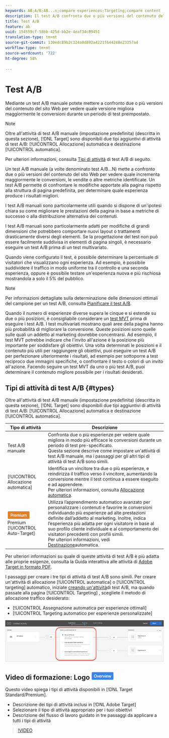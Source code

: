 ```yaml
---
keywords: AB;A/B;AB...n;compare experiences;Targeting;compare content
description: Il test A/B confronta due o più versioni del contenuto del sito web per vedere quale versione migliora maggiormente le conversioni durante un dato periodo di test.
title: Test A/B
feature: ab
uuid: 154559cf-58bb-425d-bb2e-4eaf34c89451
translation-type: tm+mt
source-git-commit: 130edc89b2c324a0d892a4221f644248e23357a4
workflow-type: tm+mt
source-wordcount: '722'
ht-degree: 58%

---
```



# Test A/B

Mediante un test A/B manuale potete mettere a confronto due o più versioni del contenuto del sito Web per vedere quale versione migliora maggiormente le conversioni durante un periodo di test preimpostato.

>[!NOTE]
>
>Oltre all&#39;attività di test A/B manuale (impostazione predefinita) (descritta in questa sezione), [!DNL Target] sono disponibili due tipi aggiuntivi di attività di test A/B: [!UICONTROL Allocazione] automatica e destinazione [!UICONTROL automatica].
>
>Per ulteriori informazioni, consulta [Tipi di attività](#types) di test A/B di seguito.

Un test A/B manuale (a volte denominato test A/B...N) mette a confronto due o più versioni del contenuto del sito Web per vedere quale incrementa maggiormente le conversioni, le vendite o altre metriche identificate. Un test A/B permette di confrontare le modifiche apportate alla pagina rispetto alla struttura di pagina predefinita, per determinare quale esperienza produce i risultati migliori.

I test A/B manuali sono particolarmente utili quando si dispone di un&#39;ipotesi chiara su come migliorare le prestazioni della pagina in base a metriche di successo o alla distribuzione alternativa dei contenuti.

I test A/B manuali sono particolarmente adatti per modifiche di grandi dimensioni che potrebbero comportare nuovi layout o trattamenti drasticamente diversi degli elementi. Se la progettazione del test non può essere facilmente suddivisa in elementi di pagina singoli, è necessario eseguire un test A/B prima di un test multivariato.

Quando viene configurato il test, è possibile determinare la percentuale di visitatori che visualizzano ogni esperienza. Ad esempio, è possibile suddividere il traffico in modo uniforme tra il controllo e una seconda esperienza, oppure è possibile testare un&#39;esperienza nuova e più rischiosa mostrandola a solo il 5% del pubblico.

>[!NOTE]
>
>Per informazioni dettagliate sulla determinazione delle dimensioni ottimali del campione per un test A/B, consulta [Pianificare il test A/B](../../c-activities/t-test-ab/sample-size-determination.md#concept_2801F552DB874C20B8A17C1B774C0383).

Quando il numero di esperienze diverse supera le cinque e si estende su due o più posizioni, è consigliabile considerare un [test MVT](/help/c-activities/c-multivariate-testing/multivariate-testing.md) prima di eseguire i test A/B. I test multivariati mostrano quali aree della pagina hanno più probabilità di migliorare la conversione. Queste posizioni sono quelle sulle quali un addetto al marketing dovrebbe concentrarsi. Ad esempio, il test MVT potrebbe indicare che l&#39;invito all&#39;azione è la posizione più importante per soddisfare gli obiettivi. Una volta determinati le posizioni e il contenuto più utili per raggiungere gli obiettivi, puoi eseguire un test A/B per perfezionare ulteriormente i risultati, ad esempio per sottoporre a test reciproco due immagini specifiche, o confrontare il testo o colori di un invito all&#39;azione. Facendo seguire un test MVT da uno o più test A/B, puoi determinare il contenuto migliore possibile per i risultati desiderati.

## Tipi di attività di test A/B {#types}

Oltre all&#39;attività di test A/B manuale (impostazione predefinita) (descritta in questa sezione), [!DNL Target] sono disponibili due tipi aggiuntivi di attività di test A/B: [!UICONTROL Allocazione] automatica e destinazione [!UICONTROL automatica].

| Tipo di attività | Descrizione |
| --- | --- |
| Test A/B manuale | Confronta due o più esperienze per vedere quale migliora in modo più efficace le conversioni durante un periodo di test pre-specificato. <br>Questa sezione descrive come impostare un&#39;attività di test A/B manuale, ma i passaggi per gli altri tipi di attività di test A/B sono simili. |
| [!UICONTROL Allocazione automatica] | Identifica un vincitore tra due o più esperienze, e reindirizza il traffico verso il vincitore, aumentando la conversione mentre il test continua a essere eseguito e ad apprendere. <br>Per ulteriori informazioni, consulta [Allocazione automatica](/help/c-activities/automated-traffic-allocation/automated-traffic-allocation.md). |
| ![badge](/help/assets/premium.png) Premium [!UICONTROL Auto-Target] | Utilizza l’apprendimento automatico avanzato per personalizzare i contenuti e favorire le conversioni individuando più esperienze ad alte prestazioni definite dall’addetto al marketing. Inoltre, indica l’esperienza più adatta per ogni visitatore in base al suo profilo cliente individuale e al comportamento dei visitatori precedenti con profili simili. <br>Per ulteriori informazioni, vedi [Destinazione](/help/c-activities/auto-target-to-optimize.md)automatica. |

Per ulteriori informazioni su quale di queste attività di test A/B è più adatta alle proprie esigenze, consulta la Guida interattiva alle attività di [Adobe Target in formato PDF](/help/c-activities/target-activities-guide.md).

I passaggi per creare i tre tipi di attività di test A/B sono simili. Per creare un&#39;attività di allocazione [!UICONTROL automatica] o [!UICONTROL targeting] automatico, iniziate [creando un&#39;attività](/help/c-activities/t-test-ab/t-test-create-ab/test-create-ab.md)di test A/B, ma quando passate alla pagina [!UICONTROL Targeting] , scegliete il metodo di allocazione traffico desiderato:

* [!UICONTROL Assegnazione automatica per esperienze ottimali]
* [!UICONTROL Targeting automatico per esperienze personalizzate]

![Impostazioni metodo di allocazione traffico](/help/c-activities/t-test-ab/t-test-create-ab/assets/traffic-allocation-method.png)

## Video di formazione: Logo ![Panoramica sui tipi di attività (9:03)](/help/assets/overview.png)

Questo video spiega i tipi di attività disponibili in [!DNL Target Standard/Premium].

* Descrizione dei tipi di attività inclusi in [!DNL Adobe Target]
* Selezionare il tipo di attività appropriato per i tuoi obiettivi
* Descrizione del flusso di lavoro guidato in tre passaggi da applicare a tutti i tipi di attività

>[!VIDEO](https://video.tv.adobe.com/v/17386)
